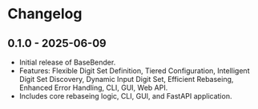 # Changelog

## 0.1.0 - 2025-06-09

*   Initial release of BaseBender.
*   Features: Flexible Digit Set Definition, Tiered Configuration, Intelligent Digit Set Discovery, Dynamic Input Digit Set, Efficient Rebaseing, Enhanced Error Handling, CLI, GUI, Web API.
*   Includes core rebaseing logic, CLI, GUI, and FastAPI application.
